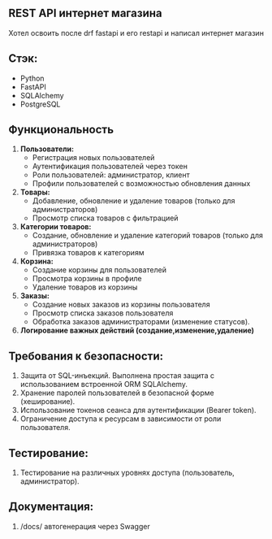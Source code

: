 ## REST API интернет магазина
Хотел освоить после drf fastapi и его restapi и написал интернет магазин

## Стэк:
 - Python
 - FastAPI
 - SQLAlchemy
 - PostgreSQL

## Функциональность
1. **Пользователи:**
    - Регистрация новых пользователей
    - Аутентификация пользователей через токен
    - Роли пользователей: администратор, клиент
    - Профили пользователей с возможностью обновления данных
2. **Товары:**
    - Добавление, обновление и удаление товаров (только для администраторов)
    - Просмотр списка товаров с фильтрацией
3. **Категории товаров:**
    - Создание, обновление и удаление категорий товаров (только для администраторов)
    - Привязка товаров к категориям
4. **Корзина:**
    - Создание корзины для пользователей
    - Просмотра корзины в профиле 
    - Удаление товаров из корзины
5. **Заказы:**
    - Создание новых заказов из корзины пользователя
    - Просмотр списка заказов пользователя
    - Обработка заказов администраторами (изменение статусов).
6. **Логирование важных действий (создание,изменение,удаление)**


## Требования к безопасности:

1. Защита от SQL-инъекций. Выполнена простая защита с использованием встроенной ORM SQLAlchemy.
2. Хранение паролей пользователей в безопасной форме (хеширование).
3. Использование токенов сеанса для аутентификации (Bearer token).
4. Ограничение доступа к ресурсам в зависимости от роли пользователя.

## Тестирование:
1. Тестирование на различных уровнях доступа (пользователь, администратор).

## Документация:
1. /docs/ автогенерация через Swagger